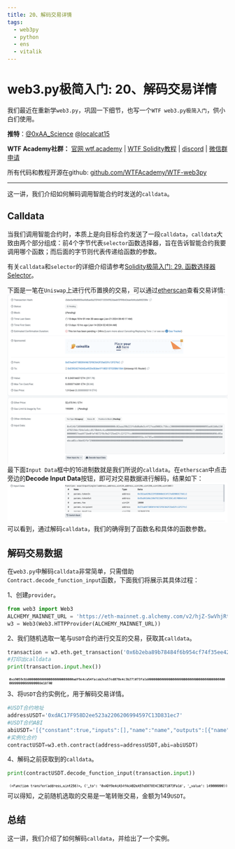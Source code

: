 ```yaml
---
title: 20、解码交易详情
tags:
  - web3py
  - python
  - ens
  - vitalik
---
```


# web3.py极简入门: 20、解码交易详情

我们最近在重新学`web3.py`，巩固一下细节，也写一个`WTF web3.py极简入门`，供小白们使用。

**推特**：[@0xAA_Science](https://twitter.com/0xAA_Science)   [@localcat15](https://twitter.com/localcat15)


**WTF Academy社群：** [官网 wtf.academy](https://wtf.academy) | [WTF Solidity教程](https://github.com/AmazingAng/WTFSolidity) | [discord](https://discord.gg/5akcruXrsk) | [微信群申请](https://docs.google.com/forms/d/e/1FAIpQLSe4KGT8Sh6sJ7hedQRuIYirOoZK_85miz3dw7vA1-YjodgJ-A/viewform?usp=sf_link)

所有代码和教程开源在github: [github.com/WTFAcademy/WTF-web3py](https://github.com/WTFAcademy/WTF-web3py)

-----

这一讲，我们介绍如何解码调用智能合约时发送的`calldata`。

## Calldata
当我们调用智能合约时，本质上是向目标合约发送了一段`calldata`，`calldata`大致由两个部分组成：前4个字节代表`selector`函数选择器，旨在告诉智能合约我要调用哪个函数；而后面的字节则代表传递给函数的参数。

有关`calldata`和`selector`的详细介绍请参考[Solidity极简入门: 29. 函数选择器Selector](https://www.wtf.academy/solidity-advanced/Selector)。

下面是一笔在`Uniswap`上进行代币置换的交易，可以通过[etherscan](https://etherscan.io/tx/0xbe5af8b8885ea9d6ae8a2f3f44315554ff62daebf3f99b42eae9d4cda880208e)查看交易详情:
![swap](img/20-1.png)
最下面`Input Data`框中的16进制数就是我们所说的`calldata`。在`etherscan`中点击旁边的**Decode Input Data**按钮，即可对交易数据进行解码，结果如下：
![calldata](img/20-2.png)
可以看到，通过解码`calldata`，我们的确得到了函数名和具体的函数参数。
## 解码交易数据
在`web3.py`中解码`calldata`非常简单，只需借助`Contract.decode_function_input`函数，下面我们将展示其具体过程：

1、创建`provider`。
```python
from web3 import Web3
ALCHEMY_MAINNET_URL = 'https://eth-mainnet.g.alchemy.com/v2/hjZ-SwVhjRtBk-yUJ1SkWSTrz_dJl7of'
w3 = Web3(Web3.HTTPProvider(ALCHEMY_MAINNET_URL))
```
2、我们随机选取一笔与`USDT`合约进行交互的交易，获取其`calldata`。
```python
transaction = w3.eth.get_transaction('0x6b2eba89b78484f6b954cf74f35ee42667363f65c0927d46b5f10ef6ab894393')
#打印出calldata
print(transaction.input.hex())
```
![calldata2](img/20-3.png)
3、将`USDT`合约实例化，用于解码交易详情。
```python
#USDT合约地址
addressUSDT='0xdAC17F958D2ee523a2206206994597C13D831ec7'
#USDT合约ABI
abiUSDT='[{"constant":true,"inputs":[],"name":"name","outputs":[{"name":"","type":"string"}],"payable":false,...'
#实例化合约
contractUSDT=w3.eth.contract(address=addressUSDT,abi=abiUSDT)
```
4、解码之前获取到的`calldata`。
```python
print(contractUSDT.decode_function_input(transaction.input))
```
![result](img/20-4.png)
可以得知，之前随机选取的交易是一笔转账交易，金额为149`USDT`。
## 总结
这一讲，我们介绍了如何解码`calldata`，并给出了一个实例。